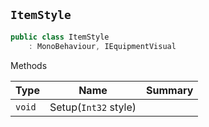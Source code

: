 ## `ItemStyle`

```csharp
public class ItemStyle
    : MonoBehaviour, IEquipmentVisual

```

Methods

| Type | Name | Summary | 
| --- | --- | --- | 
| `void` | Setup(`Int32` style) |  | 



